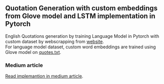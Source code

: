 ## Quotation Generation with custom embeddings from Glove model and LSTM implementation in Pytorch

English Quotations generation by training Language Model in Pytorch with custom dataset by webscrapping from [website](http://www.wiseoldsayings.com).
<br>
For language model dataset, custom word embeddings are trained using Glove model on [quotes.txt](https://github.com/santhalakshminarayana/Quotation_Generation_Glove_LSTM_Pytorch/blob/master/quotes.txt).

### Medium article
[Read implemantion in medium article](https://medium.com/towards-artificial-intelligence/quotes-generation-for-social-media-with-web-scrapping-glove-embeddings-training-and-lstm-in-e07c03491f15?source=---------2------------------).
